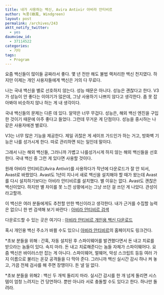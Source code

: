 ```yaml
---
title: 내가 사용하는 백신, Avira Antivir 아비라 안티비르
author: 녹풍(綠風, Windgreen)
layout: post
permalink: /archives/243
aktt_notify_twitter:
  - yes
daumview_id:
  - 37114522
categories:
  - 기타
tags:
  - Program
---
```

요즘 백신들이 많이들 공짜라서 좋다. 몇 년 전만 해도 불법 랙처리한 백신 천지였다. 하지만 이제는 개인 사용자들에게 백신은 거의 다 무료다.

나는 국내 백신을 별로 선호하지 않는다. 성능 때문은 아니다. 성능은 괜찮다고 한다. V3가 성능이 안 좋다는 이야기가 많은데, 그냥 사용하기 나쁘지 않다고 생각한다. 좀 못 잡아봐야 비슷하지 않나 하는 게 내 생각이다.

국내 백신들의 문제는 다른 데 있다. 알약은 너무 무겁다. 성능은, 해외 백신 엔진을 구입한 것이기 때문에 아주 좋다고 들었다. 그런데 무거운 게 단점이다. 성능을 중시하는 나 같은 사용자에겐 별로다.

V3는 너무 많은 기능을 제공한다. 제일 귀찮은 게 세이프 가드인가 하는 거고, 방화벽 기능은 나를 성가시게 한다. 따로 관리하면 되는 일인데 말이다.

그래서 나는 해외 백신들, 그러니까 가볍고 나를성가시게 하지 않는 해외 백신들을 선호한다. 국내 백신 중 그런 게 있다면 사용할 것이다.

원래 아비라 안티비르(Avira Antivir)를 사용하다가 작년에 다운로드가 잘 안 되서, Avast로 바꿨었다. Avast도 1년이 지나서 새로 백신을 설치해야 할 때가 왔는데 Avast를 다시 설치하기보다는 아비라 안티비르를 설치했다. 별 이유는 없다. Avast도 괜찮은 백신이었다. 하지만 별 차이를 못 느낀 상황에서는 그냥 쓰던 걸 쓰던 게 나았다. 관성이라고할까.

이 백신은 여러 분들에게도 추천할 만한 백신이라고 생각한다. 내가 근거를 수집할 능력은 없으니 한 번 검색해 보기 바란다 : <a href="http://www.google.co.kr/search?source=ig&hl=ko&rlz=1G1GGLQ_KOKR352&q=%EC%95%84%EB%B9%84%EB%9D%BC+%EC%95%88%ED%8B%B0%EB%B9%84%EB%A5%B4&btnG=Google+%EA%B2%80%EC%83%89&meta=lr%3D&aq=f&oq=" target="_blank">아비라 안티비르 검색</a>

다운로드할 수 있는 곳은 여기다 : <a href="http://www.free-av.com/en/download/1/download_avira_antivir_personal__free_antivirus.html" target="_blank">아비라 안티비르 개인용 백신 다운로드</a>

혹시 개인용 백신 주소가 바뀔 수도 있으니 <a href="http://www.free-av.com/en/index.html" target="_blank">아비라 안티비르</a>의 홈페이지도 링크건다.

*초보 분들을 위해 : 간혹, 자동 설치된 후 스파이웨어를 발견했다면서 돈 내고 치료를 받으라는 놈들이 있다. 속지 마라. 돈 내고 치료해준다는 놈들 자체가 스파이웨어다. 요즘 백신은 바이러스만 잡는 게 아니다. 스파이웨어, 멀웨어, 악성 스크립트 등등 여러 가지 이름으로 불리는 온갖 공격들을 다 막아 준다. 그러니까 백신 실시간 감시 하나 켜 놓고, 가끔 전체 검사를 해 주면 장땡이다. 돈 낼 일 없다.

*초보 분들을 위해2 : 백신 두 개씩 돌리지 마라. 실시간 감시를 한 개 넘게 돌리면 시스템이 엄청 느려지는 건 당연하다. 뿐만 아니라 서로 충돌할 수도 있다고 한다. 하나만 돌려라.